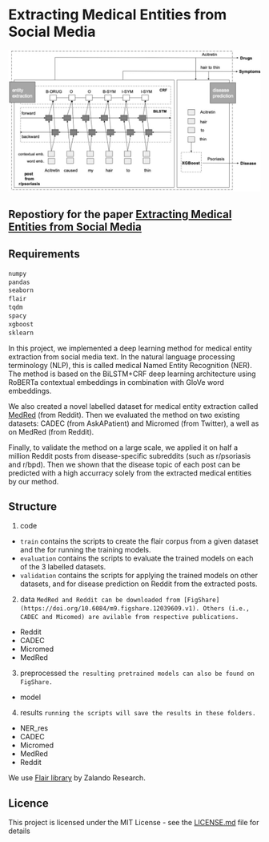 # Extracting Medical Entities from Social Media


![Model Diagram](fig/bwMODELNNNNbilstemcrf.jpg?raw=true "Model")

## Repostiory for the paper [Extracting Medical Entities from Social Media](https://dl.acm.org/doi/abs/10.1145/3368555.3384467)


## Requirements
```bash
numpy
pandas
seaborn
flair
tqdm
spacy
xgboost
sklearn
```

In this project, we implemented a deep learning method for medical entity extraction from social media text. In the natural language processing terminology (NLP), this is called medical Named Entity Recognition (NER). The method is based on the BiLSTM+CRF deep learning architecture using RoBERTa contextual embeddings in combination with GloVe word embeddings.

We also created a novel labelled dataset for medical entity extraction called [MedRed](https://doi.org/10.6084/m9.figshare.12039609.v1) (from Reddit). Then we evaluated the method on two existing datasets: CADEC (from AskAPatient) and Micromed (from Twitter), a well as on MedRed (from Reddit). 

Finally, to validate the method on a large scale, we applied it on half a million Reddit posts from disease-specific subreddits (such as r/psoriasis and r/bpd). Then we shown that the disease topic of each post can be predicted with a high accurracy solely from the extracted medical entities by our method.


## Structure

1. code
  * `train` contains the scripts to create the flair corpus from a given dataset and the for running the training models.
  * `evaluation` contains the scripts to evaluate the trained models on each of the 3 labelled datasets.
  * `validation` contains the scripts for applying the trained models on other datasets, and for disease prediction on Reddit from the extracted posts.

2. data `MedRed and Reddit can be downloaded from [FigShare](https://doi.org/10.6084/m9.figshare.12039609.v1). Others (i.e., CADEC and Micomed) are avilable from respective publications.`
  * Reddit
  * CADEC
  * Micromed
  * MedRed

3. preprocessed `the resulting pretrained models can also be found on FigShare.`
  * model
  
4. results `running the scripts will save the results in these folders.`
  * NER_res
   * CADEC
   * Micromed
   * MedRed 
   * Reddit  


We use [Flair library](https://github.com/flairNLP/flair) by Zalando Research.


## Licence

This project is licensed under the MIT License - see the [LICENSE.md](LICENSE.md) file for details